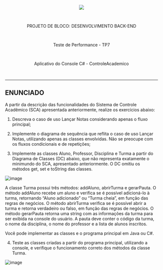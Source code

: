 <p align="center">
  <img src="https://github.com/andrebecker84/AppWebASPNETcoreTP2/assets/39974878/2c3a2ab1-5789-47d3-ade6-e300e2b8af69">
</p>
<br>

<p align="center">PROJETO DE BLOCO: DESENVOLVIMENTO BACK-END</p>
<br>
<p align="center">Teste de Performance - TP7</p>
<br>
<p align="center">Aplicativo do Console C# - ControleAcademico</p>
<br>

---

## ENUNCIADO

A partir da descrição das funcionalidades do Sistema de Controle Acadêmico (SCA) apresentada anteriormente, realize os exercícios abaixo:

1. Descreva o caso de uso Lançar Notas considerando apenas o fluxo principal;
   
2. Implemente o diagrama de sequência que reflita o caso de uso Lançar Notas, utilizando apenas as classes envolvidas. Não se preocupe com os fluxos condicionais e de repetições;
   
3. Implemente as classes Aluno, Professor, Disciplina e Turma a partir do Diagrama de Classes (DC) abaixo, que não representa exatamente o minimundo do SCA, apresentado anteriormente. O DC omitiu os métodos get, set e toString das classes.

![image](https://github.com/andrebecker84/ControleAcademico/assets/39974878/9e82b069-8da3-476a-a97e-19c6c94dabdd)

A classe Turma possui três métodos: addAluno, abrirTurma e gerarPauta. O método addAluno recebe um aluno e verifica se é possível adicioná-lo à turma, retornando “Aluno adicionado” ou “Turma cheia”, em função das regras de negócios. O método abrirTurma verifica se é possível abrir a turma e retorna verdadeiro ou falso, em função das regras de negócios. O método gerarPauta retorna uma string com as informações da turma para ser exibida na console do usuário. A pauta deve conter o código da turma, o nome da disciplina, o nome do professor e a lista de alunos inscritos.

Você pode implementar as classes e o programa principal em Java ou C#.

4. Teste as classes criadas a partir do programa principal, utilizando a console, e verifique o funcionamento correto dos métodos da classe Turma.

![image](https://github.com/andrebecker84/ControleAcademico/assets/39974878/20a3a1a9-dd3e-4a15-8c8d-343303821a02)
